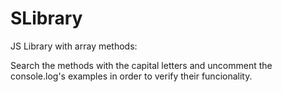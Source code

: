 # SLibrary
JS Library with array methods:

Search the methods with the capital letters and uncomment the console.log's examples in order to verify their funcionality.
